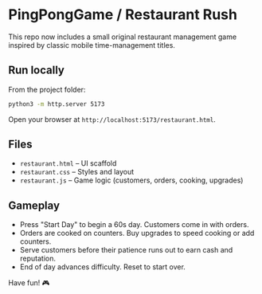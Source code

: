 # PingPongGame / Restaurant Rush

This repo now includes a small original restaurant management game inspired by classic mobile time-management titles.

## Run locally

From the project folder:

```bash
python3 -m http.server 5173
```

Open your browser at `http://localhost:5173/restaurant.html`.

## Files

- `restaurant.html` – UI scaffold
- `restaurant.css` – Styles and layout
- `restaurant.js` – Game logic (customers, orders, cooking, upgrades)

## Gameplay

- Press "Start Day" to begin a 60s day. Customers come in with orders.
- Orders are cooked on counters. Buy upgrades to speed cooking or add counters.
- Serve customers before their patience runs out to earn cash and reputation.
- End of day advances difficulty. Reset to start over.

Have fun! 🎮 